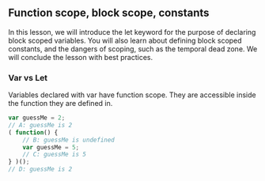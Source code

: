 ## Function scope, block scope, constants
In this lesson, we will introduce the let keyword for the purpose of declaring block scoped variables. You will also learn about defining block scoped constants, and the dangers of scoping, such as the temporal dead zone. We will conclude the lesson with best practices.
### Var vs Let
Variables declared with var have function scope. They are accessible inside the function they are defined in.
```javascript
var guessMe = 2;
// A: guessMe is 2
( function() {
    // B: guessMe is undefined
    var guessMe = 5;
    // C: guessMe is 5
} )();
// D: guessMe is 2

```